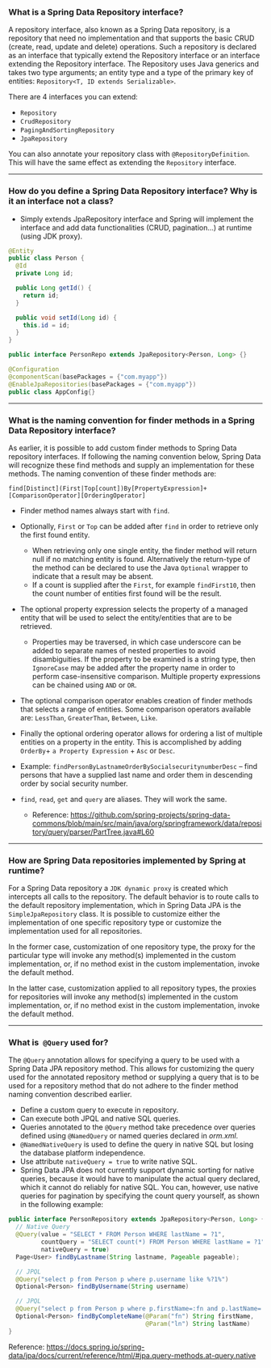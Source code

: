 
### What is a Spring Data Repository interface?

A repository interface, also known as a Spring Data repository, is a repository that need no implementation and that supports the basic CRUD (create, read, update and delete) operations. Such a repository is declared as an interface that typically extend the Repository interface or an interface extending the Repository interface. The Repository uses Java generics and takes two type arguments; an entity type and a type of the primary key of entities: `Repository<T, ID extends Serializable>`.

There are 4 interfaces you can extend:

- `Repository`
- `CrudRepository`
- `PagingAndSortingRepository`
- `JpaRepository`

You can also annotate your repository class with `@RepositoryDefinition`. This will have the same effect as extending the `Repository` interface.

----------

### How do you define a Spring Data Repository interface? Why is it an interface not a class?

- Simply extends JpaRepository interface and Spring will implement the interface and add data functionalities (CRUD, pagination...) at runtime (using JDK proxy).


``` java
@Entity
public class Person {
  @Id
  private Long id;

  public Long getId() {
    return id;
  }

  public void setId(Long id) {
    this.id = id;
  }
}

public interface PersonRepo extends JpaRepository<Person, Long> {}

@Configuration
@componentScan(basePackages = {"com.myapp"})
@EnableJpaRepositories(basePackages = {"com.myapp"})
public class AppConfig{}
```

----------

### What is the naming convention for finder methods in a Spring Data Repository interface?

As earlier, it is possible to add custom finder methods to Spring Data repository interfaces. If following the naming convention below, Spring Data will recognize these find methods and supply an implementation for these methods. The naming convention of these finder methods are:

`find[Distinct](First|Top[count])By[PropertyExpression]+[ComparisonOperator][OrderingOperator]`

- Finder method names always start with `find`.

- Optionally, `First` or `Top` can be added after `find` in order to retrieve only the first found entity. 
  - When retrieving only one single entity, the finder method will return null if no matching entity is found. Alternatively the return-type of the method can be declared to use the Java `Optional` wrapper to indicate that a result may be absent.
  - If a count is supplied after the `First`, for example `findFirst10`, then the count number of entities first found will be the result.
  
- The optional property expression selects the property of a managed entity that will be used to select the entity/entities that are to be retrieved.
  - Properties may be traversed, in which case underscore can be added to separate names of nested properties to avoid disambiguities. If the property to be examined is a string type, then `IgnoreCase` may be added after the property name in order to perform case-insensitive comparison. Multiple property expressions can be chained using `AND` or `OR`.
  
- The optional comparison operator enables creation of finder methods that selects a range of entities. Some comparison operators available are: `LessThan`, `GreaterThan`, `Between`, `Like`.

- Finally the optional ordering operator allows for ordering a list of multiple entities on a property in the entity. This is accomplished by adding `OrderBy`+ `a Property Expression` + `Asc` or `Desc`.

- Example: `findPersonByLastnameOrderBySocialsecuritynumberDesc` – find persons that have a supplied last name and order them in descending order by social security number.

- `find`, `read`, `get` and `query` are aliases. They will work the same.
  - Reference: https://github.com/spring-projects/spring-data-commons/blob/main/src/main/java/org/springframework/data/repository/query/parser/PartTree.java#L60

----------

### How are Spring Data repositories implemented by Spring at runtime?

For a Spring Data repository a `JDK dynamic proxy` is created which intercepts all calls to the repository. The default behavior is to route calls to the default repository implementation, which in Spring Data JPA is the `SimpleJpaRepository` class. It is possible to customize either the implementation of one specific repository type or customize the implementation used for all repositories.

In the former case, customization of one repository type, the proxy for the particular type will invoke any method(s) implemented in the custom implementation, or, if no method exist in the custom implementation, invoke the default method. 

In the latter case, customization applied to all repository types, the proxies for repositories will invoke any method(s) implemented in the custom implementation, or, if no method exist in the custom implementation, invoke the default method.

----------

### What is` @Query` used for?

The `@Query` annotation allows for specifying a query to be used with a Spring Data JPA repository method. This allows for customizing the query used for the annotated repository method or supplying a query that is to be used for a repository method that do not adhere to the finder method naming convention described earlier.

- Define a custom query to execute in repository.
- Can execute both JPQL and native SQL queries.
- Queries annotated to the `@Query` method take precedence over queries defined using `@NamedQuery` or named queries declared in _orm.xml_.
- `@NamedNativeQuery` is used to define the query in native SQL but losing the database platform independence.
- Use attribute `nativeQuery = true` to write native SQL.
- Spring Data JPA does not currently support dynamic sorting for native queries, because it would have to manipulate the actual query declared, which it cannot do reliably for native SQL. You can, however, use native queries for pagination by specifying the count query yourself, as shown in the following example:

``` java
public interface PersonRepository extends JpaRepository<Person, Long> {
  // Native Query
  @Query(value = "SELECT * FROM Person WHERE lastName = ?1",
         countQuery = "SELECT count(*) FROM Person WHERE lastName = ?1",
         nativeQuery = true)
  Page<User> findByLastname(String lastname, Pageable pageable);

  // JPQL
  @Query("select p from Person p where p.username like %?1%")
  Optional<Person> findByUsername(String username)

  // JPQL
  @Query("select p from Person p where p.firstName=:fn and p.lastName=:ln")
  Optional<Person> findByCompleteName(@Param("fn") String firstName,
                                      @Param("ln") String lastName)
}
```

Reference: https://docs.spring.io/spring-data/jpa/docs/current/reference/html/#jpa.query-methods.at-query.native
